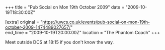 +++
title = "Pub Social on Mon 19th October 2009"
date = "2009-10-19T18:30:00Z"

[extra]
original = "https://uwcs.co.uk/events/pub-social-on-mon-19th-october-2009-1474489027657/"    
end_time = "2009-10-19T20:00:00Z"
location = "The Phantom Coach"
+++

Meet outside DCS at 18:15 if you don't know the way.

